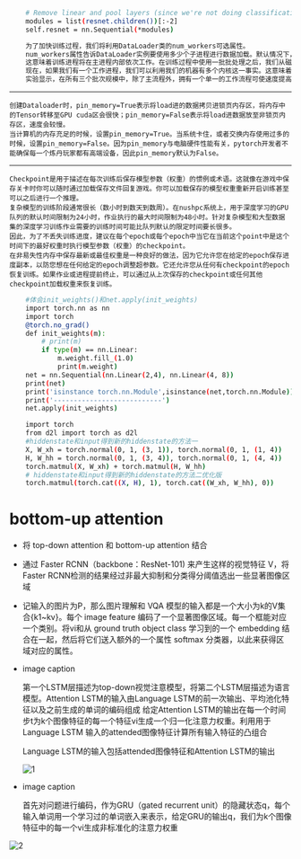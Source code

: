 ```bash
    # Remove linear and pool layers (since we're not doing classification)
    modules = list(resnet.children())[:-2]
    self.resnet = nn.Sequential(*modules)
```
```bash
    为了加快训练过程，我们将利用DataLoader类的num_workers可选属性。
    num_workers属性告诉DataLoader实例要使用多少个子进程进行数据加载。默认情况下，num_workers值被设置为0，0值代表告诉加载器在主进程内部加载数据。
    这意味着训练进程将在主进程内部依次工作。在训练过程中使用一批批处理之后，我们从磁盘上读取另一批批处理数据。
    现在，如果我们有一个工作进程，我们可以利用我们的机器有多个内核这一事实。这意味着，在主进程准备好另一个批处理的时候，下一个批处理已经可以加载并准备好了。这就是速度提升的原因。批批处理使用附加的辅助进程加载，并在内存中排队。
    实验显示，在所有三个批次规模中，除了主流程外，拥有一个单一的工作流程可使速度提高约百分之二十。此外，在第一个流程之后增加额外的工作流程并没有真正显示出任何进一步的改进。
```
---
    创建Dataloader时，pin_memory=True表示将load进的数据拷贝进锁页内存区，将内存中的Tensor转移至GPU cuda区会很快；pin_memory=False表示将load进数据放至非锁页内存区，速度会较慢。
    当计算机的内存充足的时候，设置pin_memory=True。当系统卡住，或者交换内存使用过多的时候，设置pin_memory=False。因为pin_memory与电脑硬件性能有关，pytorch开发者不能确保每一个炼丹玩家都有高端设备，因此pin_memory默认为False。
---
    Checkpoint是用于描述在每次训练后保存模型参数（权重）的惯例或术语。这就像在游戏中保存关卡时你可以随时通过加载保存文件回复游戏。你可以加载保存的模型权重重新开启训练甚至可以之后进行一个推理。
    复杂模型的训练阶段通常很长（数小时到数天到数周）。在nushpc系统上，用于深度学习的GPU队列的默认时间限制为24小时，作业执行的最大时间限制为48小时。针对复杂模型和大型数据集的深度学习训练作业需要的训练时间可能比队列默认的限定时间要长很多。
    因此，为了不丢失训练进度，建议在每个epoch或每个epoch中当它在当前这个point中是这个时间下的最好权重时执行模型参数（权重）的checkpoint。
    在非易失性内存中保存最新或最佳权重是一种良好的做法，因为它允许您在给定的epoch保存进度副本，以防您想在任何给定的epoch调整超参数。它还允许您从任何有checkpoint的epoch恢复训练。如果作业或进程提前终止，可以通过从上次保存的checkpoint或任何其他checkpoint加载权重来恢复训练。
```bash
    #体会init_weights()和net.apply(init_weights)
    import torch.nn as nn
    import torch
    @torch.no_grad()
    def init_weights(m):
        # print(m)
        if type(m) == nn.Linear:
            m.weight.fill_(1.0)
            print(m.weight)
    net = nn.Sequential(nn.Linear(2,4), nn.Linear(4, 8))
    print(net)
    print('isinstance torch.nn.Module',isinstance(net,torch.nn.Module))
    print('---------------------------')
    net.apply(init_weights)
```
```bash
    import torch
    from d2l import torch as d2l
    #hiddenstate和input得到新的hiddenstate的方法一
    X, W_xh = torch.normal(0, 1, (3, 1)), torch.normal(0, 1, (1, 4))
    H, W_hh = torch.normal(0, 1, (3, 4)), torch.normal(0, 1, (4, 4))
    torch.matmul(X, W_xh) + torch.matmul(H, W_hh)
    # hiddenstate和input得到新的hiddenstate的方法二优化版
    torch.matmul(torch.cat((X, H), 1), torch.cat((W_xh, W_hh), 0))
```
# bottom-up attention
- 将 top-down attention 和 bottom-up attention 结合
- 通过 Faster RCNN（backbone：ResNet-101) 来产生这样的视觉特征 V，将Faster RCNN检测的结果经过非最大抑制和分类得分阈值选出一些显著图像区域
- 记输入的图片为P，那么图片理解和 VQA 模型的输入都是一个大小为k的V集合{k1~kv}。每个 image feature 编码了一个显著图像区域。每一个框能对应一个类别。将vi和从 ground truth object class 学习到的一个 embedding 结合在一起，然后将它们送入额外的一个属性 softmax 分类器，以此来获得区域对应的属性。
- image caption

    第一个LSTM层描述为top-down视觉注意模型，将第二个LSTM层描述为语言模型。Attention LSTM的输入由Language LSTM的前一次输出、平均池化特征以及之前生成的单词的编码组成
    给定Attention LSTM的输出在每一个时间步t为k个图像特征的每一个特征vi生成一个归一化注意力权重。利用用于Language LSTM 输入的attended图像特征计算所有输入特征的凸组合

    Language LSTM的输入包括attended图像特征和Attention LSTM的输出

    ![1](https://img-blog.csdnimg.cn/20210712222304131.png?x-oss-process=image/watermark,type_ZmFuZ3poZW5naGVpdGk,shadow_10,text_aHR0cHM6Ly9ibG9nLmNzZG4ubmV0L3dlaXhpbl80NjcwNzMyNg==,size_16,color_FFFFFF,t_70#pic_center)
- image caption

    首先对问题进行编码，作为GRU（gated recurrent unit）的隐藏状态q，每个输入单词用一个学习过的单词嵌入来表示，给定GRU的输出q，我们为k个图像特征中的每一个vi生成非标准化的注意力权重

![2](https://img-blog.csdnimg.cn/20210712225103548.png?x-oss-process=image/watermark,type_ZmFuZ3poZW5naGVpdGk,shadow_10,text_aHR0cHM6Ly9ibG9nLmNzZG4ubmV0L3dlaXhpbl80NjcwNzMyNg==,size_16,color_FFFFFF,t_70#pic_center)